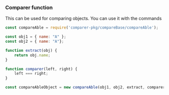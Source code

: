 ### Comparer function

This can be used for comparing objects.
You can use it with the commands
````js
const compareAble = require('comparer-pkg/compareBase/compareAble');

const obj1 = { name: "A" };
const obj2 = { name: "A"};

function extract(obj) {
    return obj.name;
}

function comparer(left, right) {
    left === right;
}

const compareAbleObject = new compareAble(obj1, obj2, extract, comparer)
````